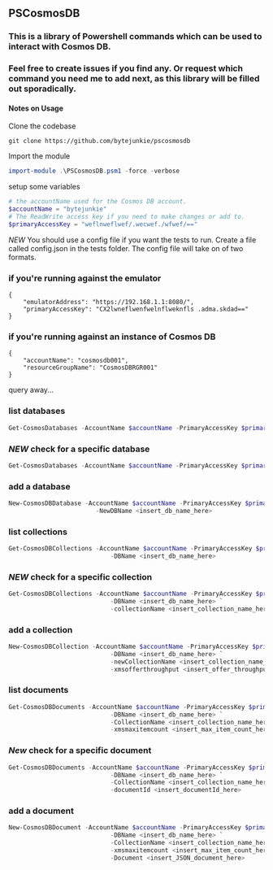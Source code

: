 ## PSCosmosDB

### This is a library of Powershell commands which can be used to interact with Cosmos DB.

### Feel free to create issues if you find any. Or request which command you need me to add next, as this library will be filled out sporadically. 


#### Notes on Usage

Clone the codebase
```
git clone https://github.com/bytejunkie/pscosmosdb
```

Import the module
```powershell
import-module .\PSCosmosDB.psm1 -force -verbose
```

setup some variables
```powershell
# the accountName used for the Cosmos DB account. 
$accountName = "bytejunkie"
# The ReadWrite access key if you need to make changes or add to. 
$primaryAccessKey = "weflnweflwef/.wecwef./wfwef/=="

```

*NEW*
You should use a config file if you want the tests to run. 
Create a file called config.json in the tests folder.
The config file will take on of two formats.

### if you're running against the emulator
```
{
    "emulatorAddress": "https://192.168.1.1:8080/",
    "primaryAccessKey": "CX2lwneflwenfwelnflweknfls .adma.skdad=="
}
```
### if you're running against an instance of Cosmos DB
```
{
    "accountName": "cosmosdb001",
    "resourceGroupName": "CosmosDBRGR001"
}
```



query away...

### list databases
```powershell
Get-CosmosDatabases -AccountName $accountName -PrimaryAccessKey $primaryAccessKey
```

### *NEW* check for a specific database
```powershell
Get-CosmosDatabases -AccountName $accountName -PrimaryAccessKey $primaryAccessKey -dbName $dbName
```

### add a database
```powershell
New-CosmosDBDatabase -AccountName $accountName -PrimaryAccessKey $primaryAccessKey `
                        -NewDBName <insert_db_name_here>
```

### list collections
```powershell
Get-CosmosDBCollections -AccountName $accountName -PrimaryAccessKey $primaryAccessKey `
                            -DBName <insert_db_name_here>
```

### *NEW* check for a specific collection
```powershell
Get-CosmosDBCollections -AccountName $accountName -PrimaryAccessKey $primaryAccessKey `
                            -DBName <insert_db_name_here> `
                            -collectionName <insert_collection_name_here> 
```

### add a collection
```powershell
New-CosmosDBCollection -AccountName $accountName -PrimaryAccessKey $primaryAccessKey `
                            -DBName <insert_db_name_here> `
                            -newCollectionName <insert_collection_name_here> `
                            -xmsofferthroughput <insert_offer_throughput_here>
```

### list documents
```powershell
Get-CosmosDBDocuments -AccountName $accountName -PrimaryAccessKey $primaryAccessKey `
                            -DBName <insert_db_name_here> `
                            -CollectionName <insert_collection_name_here> `
                            -xmsmaxitemcount <insert_max_item_count_here>
```

### *New* check for a specific document
```powershell
Get-CosmosDBDocuments -AccountName $accountName -PrimaryAccessKey $primaryAccessKey `
                            -DBName <insert_db_name_here> `
                            -CollectionName <insert_collection_name_here> `
                            -documentId <insert_documentId_here>
```

### add a document
```powershell
New-CosmosDBDocument -AccountName $accountName -PrimaryAccessKey $primaryAccessKey `
                            -DBName <insert_db_name_here> `
                            -CollectionName <insert_collection_name_here> `
                            -xmsmaxitemcount <insert_max_item_count_here> `
                            -Document <insert_JSON_document_here>
```

